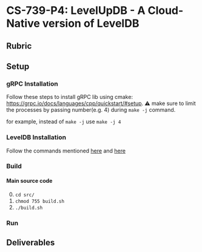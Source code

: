# CS-739-P4: LevelUpDB - A Cloud-Native version of LevelDB

## Rubric
<TODO>

## Setup
### gRPC Installation
Follow these steps to install gRPC lib using cmake: https://grpc.io/docs/languages/cpp/quickstart/#setup. 
:warning: make sure to limit the processes by passing number(e.g. 4) during `make -j` command.

for example, instead of `make -j` use `make -j 4`

 ### LevelDB Installation
Follow the commands mentioned [here](https://github.com/google/leveldb#getting-the-source) and [here](https://github.com/google/leveldb#building) 
  
  
### Build
#### Main source code
0. `cd src/`
1. `chmod 755 build.sh`
2. `./build.sh`

### Run
<TODO>

## Deliverables
<TODO>

